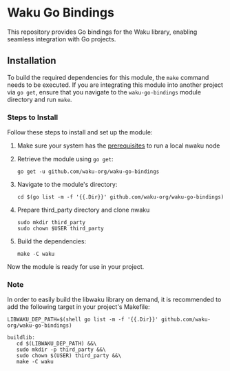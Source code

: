 # Waku Go Bindings

This repository provides Go bindings for the Waku library, enabling seamless integration with Go projects.

## Installation

To build the required dependencies for this module, the `make` command needs to be executed. If you are integrating this module into another project via `go get`, ensure that you navigate to the `waku-go-bindings` module directory and run `make`.

### Steps to Install

Follow these steps to install and set up the module:

1. Make sure your system has the [prerequisites](https://docs.waku.org/guides/nwaku/build-source#prerequisites) to run a local nwaku node

2. Retrieve the module using `go get`:
   ```
   go get -u github.com/waku-org/waku-go-bindings
   ```
3. Navigate to the module's directory:
   ```
   cd $(go list -m -f '{{.Dir}}' github.com/waku-org/waku-go-bindings)
   ```
4. Prepare third_party directory and clone nwaku
   ```
   sudo mkdir third_party
   sudo chown $USER third_party
   ```
5. Build the dependencies:
   ```
   make -C waku
   ```

Now the module is ready for use in your project.

### Note

In order to easily build the libwaku library on demand, it is recommended to add the following target in your project's Makefile:

```
LIBWAKU_DEP_PATH=$(shell go list -m -f '{{.Dir}}' github.com/waku-org/waku-go-bindings)

buildlib:
   cd $(LIBWAKU_DEP_PATH) &&\
   sudo mkdir -p third_party &&\
   sudo chown $(USER) third_party &&\
   make -C waku
```
